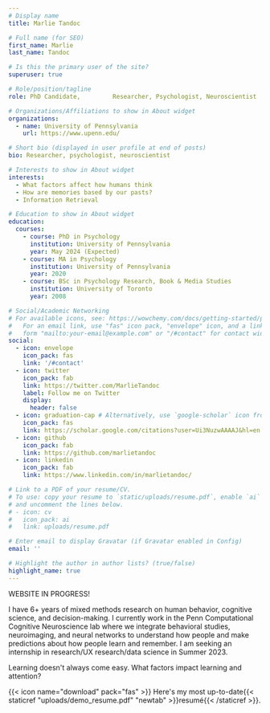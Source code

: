 ```yaml
---
# Display name
title: Marlie Tandoc

# Full name (for SEO)
first_name: Marlie
last_name: Tandoc

# Is this the primary user of the site?
superuser: true

# Role/position/tagline
role: PhD Candidate,         Researcher, Psychologist, Neuroscientist

# Organizations/Affiliations to show in About widget
organizations:
  - name: University of Pennsylvania
    url: https://www.upenn.edu/

# Short bio (displayed in user profile at end of posts)
bio: Researcher, psychologist, neuroscientist

# Interests to show in About widget
interests:
  - What factors affect how humans think 
  - How are memories based by our pasts?
  - Information Retrieval

# Education to show in About widget
education:
  courses:
    - course: PhD in Psychology
      institution: University of Pennsylvania
      year: May 2024 (Expected)
    - course: MA in Psychology
      institution: University of Pennsylvania
      year: 2020
    - course: BSc in Psychology Research, Book & Media Studies
      institution: University of Toronto
      year: 2008

# Social/Academic Networking
# For available icons, see: https://wowchemy.com/docs/getting-started/page-builder/#icons
#   For an email link, use "fas" icon pack, "envelope" icon, and a link in the
#   form "mailto:your-email@example.com" or "/#contact" for contact widget.
social:
  - icon: envelope
    icon_pack: fas
    link: '/#contact'
  - icon: twitter
    icon_pack: fab
    link: https://twitter.com/MarlieTandoc
    label: Follow me on Twitter
    display:
      header: false
  - icon: graduation-cap # Alternatively, use `google-scholar` icon from `ai` icon pack
    icon_pack: fas
    link: https://scholar.google.com/citations?user=Ui3NuzwAAAAJ&hl=en
  - icon: github
    icon_pack: fab
    link: https://github.com/marlietandoc
  - icon: linkedin
    icon_pack: fab
    link: https://www.linkedin.com/in/marlietandoc/

# Link to a PDF of your resume/CV.
# To use: copy your resume to `static/uploads/resume.pdf`, enable `ai` icons in `params.yaml`,
# and uncomment the lines below.
# - icon: cv
#   icon_pack: ai
#   link: uploads/resume.pdf

# Enter email to display Gravatar (if Gravatar enabled in Config)
email: ''

# Highlight the author in author lists? (true/false)
highlight_name: true
---
```

WEBSITE IN PROGRESS!

 I have 6+ years of mixed methods research on human behavior, cognitive science, and decision-making. I currently work in the Penn Computational Cognitive Neuroscience lab where we integrate behavioral studies, neuroimaging, and neural networks to understand how people and make predictions about how people learn and remember. I am seeking an internship in research/UX research/data science in Summer 2023.

Learning doesn't always come easy. What factors impact learning and attention?

{{< icon name="download" pack="fas" >}} Here's my most up-to-date{{< staticref "uploads/demo_resume.pdf" "newtab" >}}resumé{{< /staticref >}}.
